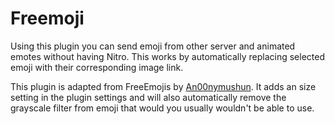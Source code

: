 # Freemoji

Using this plugin you can send emoji from other server and animated emotes without having Nitro. This works by automatically replacing selected emoji with their corresponding image link.

This plugin is adapted from FreeEmojis by [An00nymushun](https://github.com/An00nymushun). It adds an size setting in the plugin settings and will also automatically remove the grayscale filter from emoji that would you usually wouldn't be able to use.
